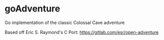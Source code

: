 # goAdventure
Go implementation of the classic Colossal Cave adventure

Based off Eric S. Raymond's C Port: https://gitlab.com/esr/open-adventure


